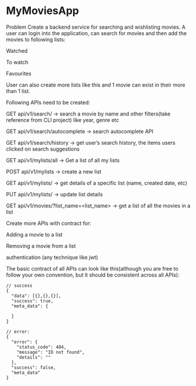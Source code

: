 # MyMoviesApp

Problem 
Create a backend service for searching and wishlisting movies. A user can login into the application, can search for movies and then add the movies to following lists:

Watched

To watch

Favourites

User can also create more lists like this and 1 movie can exist in their more than 1 list. 

Following APIs need to be created:

GET api/v1/search/ → search a movie by name and other filters(take reference from CLI project) like year, genre etc

GET api/v1/search/autocomplete → search autocomplete API

GET api/v1/search/history → get user’s search history, the items users clicked on search suggestions

GET api/v1/mylists/all → Get a list of all my lists

POST api/v1/mylists → create a new list

GET api/v1/mylists/<list-id> → get details of a specific list (name, created date, etc)

PUT api/v1/mylists/<list-id> → update list details

GET api/v1/movies/?list_name=<list_name>  → get a list of all the movies in a list

 

Create more APIs with contract for:

Adding a movie to a list

Removing a movie from a list

authentication (any technique like jwt)

The basic contract of all APIs can look like this(although you are free to follow your own convention, but it should be consistent across all APIs):


```
// success
{
  "data": [{},{},{}],
  "success": true,
  "meta_data": {
    
  }
}
```
``` 
// error:
{
  "error": {
    "status_code": 404,
    "message": "ID not found",
    "details": ""
  },
  "success": false,
  "meta_data"
}
```


